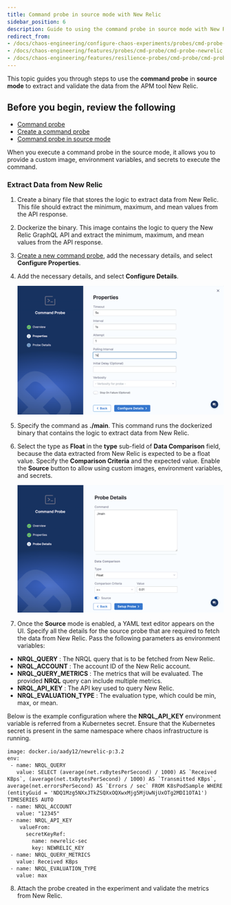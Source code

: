 ```yaml
---
title: Command probe in source mode with New Relic
sidebar_position: 6
description: Guide to using the command probe in source mode with New Relic
redirect_from:
- /docs/chaos-engineering/configure-chaos-experiments/probes/cmd-probe-usage
- /docs/chaos-engineering/features/probes/cmd-probe/cmd-probe-newrelic
- /docs/chaos-engineering/features/resilience-probes/cmd-probe/cmd-probe-newrelic
---
```


This topic guides you through steps to use the **command probe** in **source mode** to extract and validate the data from the APM tool New Relic.

## Before you begin, review the following

* [Command probe](/docs/chaos-engineering/features/resilience-probes/cmd-probe/cmd-probe.md)
* [Create a command probe](/docs/chaos-engineering/features/resilience-probes/use-probe#create-a-resilience-probe)
* [Command probe in source mode](/docs/chaos-engineering/features/resilience-probes/cmd-probe/cmd-probe-usage#command-probe-in-source-mode)

When you execute a command probe in the source mode, it allows you to provide a custom image, environment variables, and secrets to execute the command.

### Extract Data from New Relic

1. Create a binary file that stores the logic to extract data from New Relic. This file should extract the minimum, maximum, and mean values from the API response.
2. Dockerize the binary. This image contains the logic to query the New Relic GraphQL API and extract the minimum, maximum, and mean values from the API response.
3. [Create a new command probe](/docs/chaos-engineering/use-harness-ce/probes/use-probe#create-a-resilience-probe), add the necessary details, and select **Configure Properties**.

4. Add the necessary details, and select **Configure Details**.

    ![](./static/newrelic/details-2.png)

5. Specify the command as **./main**. This command runs the dockerized binary that contains the logic to extract data from New Relic.

6. Select the type as **Float** in the **type** sub-field of **Data Comparison** field, because the data extracted from New Relic is expected to be a float value. Specify the **Comparison Criteria** and the expected value. Enable the **Source** button to allow using custom images, environment variables, and secrets.

    ![](./static/newrelic/details-3.png)

7. Once the **Source** mode is enabled, a YAML text editor appears on the UI. Specify all the details for the source probe that are required to fetch the data from New Relic.
Pass the following parameters as environment variables:

- **NRQL_QUERY** : The NRQL query that is to be fetched from New Relic.
- **NRQL_ACCOUNT** : The account ID of the New Relic account.
- **NRQL_QUERY_METRICS** : The metrics that will be evaluated. The provided **NRQL** query can include multiple metrics.
- **NRQL_API_KEY** : The API key used to query New Relic.
- **NRQL_EVALUATION_TYPE** : The evaluation type, which could be min, max, or mean.

Below is the example configuration where the **NRQL_API_KEY** environment variable is referred from a Kubernetes secret. Ensure that the Kubernetes secret is present in the same namespace where chaos infrastructure is running.

```
image: docker.io/aady12/newrelic-p:3.2
env:
 - name: NRQL_QUERY
   value: SELECT (average(net.rxBytesPerSecond) / 1000) AS `Received KBps`, (average(net.txBytesPerSecond) / 1000) AS `Transmitted KBps`, average(net.errorsPerSecond) AS `Errors / sec` FROM K8sPodSample WHERE (entityGuid = 'NDQ1Mzg5NXxJTkZSQXxOQXwxMjg5MjUwNjUxOTg2MDI1OTA1') TIMESERIES AUTO
 - name: NRQL_ACCOUNT
   value: "12345"
 - name: NRQL_API_KEY
    valueFrom:
      secretKeyRef:
        name: newrelic-sec
        key: NEWRELIC_KEY
 - name: NRQL_QUERY_METRICS
   value: Received KBps
 - name: NRQL_EVALUATION_TYPE
   value: max
```

8. Attach the probe created in the experiment and validate the metrics from New Relic.
